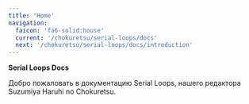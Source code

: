 ```yaml
---
title: 'Home'
navigation:
  faicon: 'fa6-solid:house'
  current: '/chokuretsu/serial-loops/docs'
  next: '/chokuretsu/serial-loops/docs/introduction'
---
```

<b class="sl-header">Serial Loops Docs</b> 

Добро пожаловать в документацию Serial Loops, нашего редактора Suzumiya Haruhi no Chokuretsu.